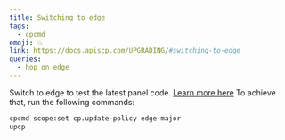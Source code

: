 ```yaml
---
title: Switching to edge
tags:
  - cpcmd
emoji: 💥
link: https://docs.apiscp.com/UPGRADING/#switching-to-edge
queries:
  - hop on edge
---
```


Switch to edge to test the latest panel code. [Learn more here](https://docs.apiscp.com/UPGRADING/#switching-to-edge) To achieve that, run the following commands:

```bash
cpcmd scope:set cp.update-policy edge-major
upcp
```
